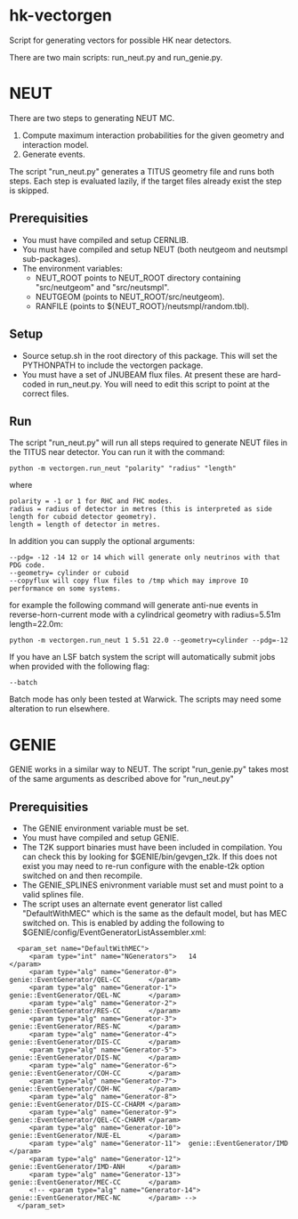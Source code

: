 hk-vectorgen
============

Script for generating vectors for possible HK near detectors. 

There are two main scripts: run_neut.py and run_genie.py.

NEUT
====

There are two steps to generating NEUT MC.
  1. Compute maximum interaction probabilities for the given geometry and interaction model.
  2. Generate events.

The script "run_neut.py" generates a TITUS geometry file and runs both steps. 
Each step is evaluated lazily, if the target files already exist the step is skipped.

Prerequisities
--------------
  * You must have compiled and setup CERNLIB.
  * You must have compiled and setup NEUT (both neutgeom and neutsmpl sub-packages).
  * The environment variables:
    * NEUT_ROOT points to NEUT_ROOT directory containing "src/neutgeom" and "src/neutsmpl".
    * NEUTGEOM (points to NEUT_ROOT/src/neutgeom).
    * RANFILE (points to ${NEUT_ROOT}/neutsmpl/random.tbl).

Setup
-----
  * Source setup.sh in the root directory of this package. This will set the PYTHONPATH to include the vectorgen package.
  * You must have a set of JNUBEAM flux files. At present these are hard-coded in run_neut.py. You will need to edit this script to point at the correct files.

Run
---

The script "run_neut.py" will run all steps required to generate NEUT files in the TITUS near detector. You can run it with the command:

    python -m vectorgen.run_neut "polarity" "radius" "length"
  
  where
  
    polarity = -1 or 1 for RHC and FHC modes.
    radius = radius of detector in metres (this is interpreted as side length for cuboid detector geometry).
    length = length of detector in metres.
    
  In addition you can supply the optional arguments:
  
    --pdg= -12 -14 12 or 14 which will generate only neutrinos with that PDG code.
    --geometry= cylinder or cuboid
    --copyflux will copy flux files to /tmp which may improve IO performance on some systems.

for example the following command will generate anti-nue events in reverse-horn-current mode with a cylindrical geometry with radius=5.51m length=22.0m:

    python -m vectorgen.run_neut 1 5.51 22.0 --geometry=cylinder --pdg=-12

If you have an LSF batch system the script will automatically submit jobs when provided with the following flag:

    --batch

Batch mode has only been tested at Warwick. The scripts may need some alteration to run elsewhere.

GENIE
=====

GENIE works in a similar way to NEUT. The script "run_genie.py" takes most of the same arguments as described above for "run_neut.py"

Prerequisities
--------------
  * The GENIE environment variable must be set.
  * You must have compiled and setup GENIE.
  * The T2K support binaries must have been included in compilation. You can check this by looking for $GENIE/bin/gevgen_t2k. If this does not exist you may need to re-run configure with the enable-t2k option switched on and then recompile.
  * The GENIE_SPLINES enivronment variable must set and must point to a valid splines file.
  * The script uses an alternate event generator list called "DefaultWithMEC" which is the same as the default model, but has MEC switched on. This is enabled by adding the following to $GENIE/config/EventGeneratorListAssembler.xml:
~~~
  <param_set name="DefaultWithMEC"> 
     <param type="int" name="NGenerators">   14                                 </param>
     <param type="alg" name="Generator-0">   genie::EventGenerator/QEL-CC       </param>
     <param type="alg" name="Generator-1">   genie::EventGenerator/QEL-NC       </param>
     <param type="alg" name="Generator-2">   genie::EventGenerator/RES-CC       </param>
     <param type="alg" name="Generator-3">   genie::EventGenerator/RES-NC       </param>
     <param type="alg" name="Generator-4">   genie::EventGenerator/DIS-CC       </param>
     <param type="alg" name="Generator-5">   genie::EventGenerator/DIS-NC       </param>
     <param type="alg" name="Generator-6">   genie::EventGenerator/COH-CC       </param>
     <param type="alg" name="Generator-7">   genie::EventGenerator/COH-NC       </param>
     <param type="alg" name="Generator-8">   genie::EventGenerator/DIS-CC-CHARM </param>
     <param type="alg" name="Generator-9">   genie::EventGenerator/QEL-CC-CHARM </param>
     <param type="alg" name="Generator-10">  genie::EventGenerator/NUE-EL       </param>
     <param type="alg" name="Generator-11">  genie::EventGenerator/IMD          </param>
     <param type="alg" name="Generator-12">  genie::EventGenerator/IMD-ANH      </param>
     <param type="alg" name="Generator-13">  genie::EventGenerator/MEC-CC       </param>
     <!-- <param type="alg" name="Generator-14">  genie::EventGenerator/MEC-NC       </param> -->
  </param_set>
~~~ 


